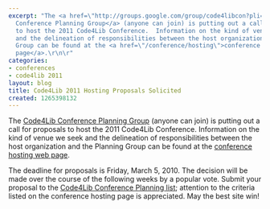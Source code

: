 ```yaml
---
excerpt: "The <a href=\"http://groups.google.com/group/code4libcon?pli=1\">Code4Lib
  Conference Planning Group</a> (anyone can join) is putting out a call for proposals
  to host the 2011 Code4Lib Conference.  Information on the kind of venue we seek
  and the delineation of responsibilities between the host organization and the Planning
  Group can be found at the <a href=\"/conference/hosting\">conference hosting web
  page</a>.\r\n\r"
categories:
- conferences
- code4lib 2011
layout: blog
title: Code4Lib 2011 Hosting Proposals Solicited
created: 1265398132
---
```

The <a href="http://groups.google.com/group/code4libcon?pli=1">Code4Lib Conference Planning Group</a> (anyone can join) is putting out a call for proposals to host the 2011 Code4Lib Conference.  Information on the kind of venue we seek and the delineation of responsibilities between the host organization and the Planning Group can be found at the <a href="/conference/hosting">conference hosting web page</a>.

The deadline for proposals is Friday, March 5, 2010.  The decision will be made over the course of the following weeks by a popular vote. Submit your proposal to the <a href="mailto:code4libcon@googlegroups.com">Code4Lib Conference Planning list</a>; attention to the criteria listed on the conference hosting page is appreciated.  May the best site win!
